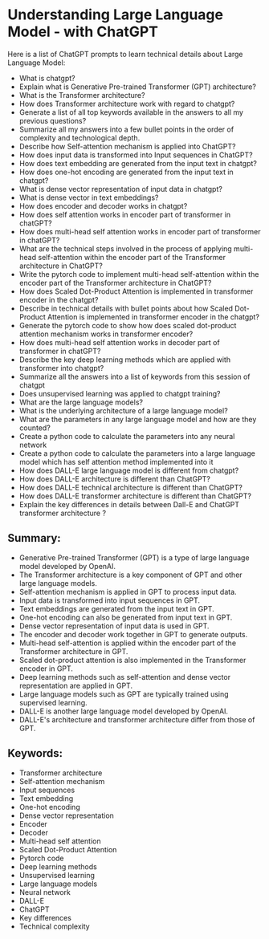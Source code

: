 # Understanding Large Language Model - with ChatGPT #

Here is a list of ChatGPT prompts to learn technical details about Large Language Model:

- What is chatgpt?
- Explain what is Generative Pre-trained Transformer (GPT) architecture?
- What is the Transformer architecture?
- How does Transformer architecture work with regard to chatgpt?
- Generate a list of all top keywords available in the answers to all my previous questions?
- Summarize all my answers into a few bullet points in the order of complexity and technological depth.
- Describe how Self-attention mechanism is applied into ChatGPT?
- How does input data is transformed into Input sequences in ChatGPT?
- How does text embedding are generated from the input text in chatgpt?
- How does one-hot encoding are generated from the input text in chatgpt?
- What is dense vector representation of input data in chatgpt?
- What is dense vector in text embeddings?
- How does encoder and decoder works in chatgpt?
- How does self attention works in encoder part of transformer in chatGPT?
- How does multi-head self attention works in encoder part of transformer in chatGPT?
- What are the technical steps involved in the process of applying multi-head self-attention within the encoder part of the Transformer architecture in ChatGPT?
- Write the pytorch code to implement multi-head self-attention within the encoder part of the Transformer architecture in ChatGPT?
- How does Scaled Dot-Product Attention is implemented in transformer encoder in the chatgpt?
- Describe in technical details with bullet points about how Scaled Dot-Product Attention is implemented in transformer encoder in the chatgpt?
- Generate the pytorch code to show how does scaled dot-product attention mechanism works in transformer encoder?
- How does multi-head self attention works in decoder part of transformer in chatGPT?
- Describe the key deep learning methods which are applied with transformer into chatgpt?
- Summarize all the answers into a list of keywords from this session of chatgpt
- Does unsupervised learning was applied to chatgpt training?
- What are the large language models?
- What is the underlying architecture of a large language model?
- What are the parameters in any large language model and how are they counted?
- Create a python code to calculate the parameters into any neural network
- Create a python code to calculate the parameters into a large language model which has self attention method implemented into it
- How does DALL-E large language model is different from chatgpt?
- How does DALL-E architecture is different than ChatGPT?
- How does DALL-E technical architecture is different than ChatGPT?
- How does DALL-E transformer architecture is different than ChatGPT?
- Explain the key differences in details between Dall-E and ChatGPT transformer architecture ?

## Summary: 

- Generative Pre-trained Transformer (GPT) is a type of large language model developed by OpenAI.
- The Transformer architecture is a key component of GPT and other large language models.
- Self-attention mechanism is applied in GPT to process input data.
- Input data is transformed into input sequences in GPT.
- Text embeddings are generated from the input text in GPT.
- One-hot encoding can also be generated from input text in GPT.
- Dense vector representation of input data is used in GPT.
- The encoder and decoder work together in GPT to generate outputs.
- Multi-head self-attention is applied within the encoder part of the Transformer architecture in GPT.
- Scaled dot-product attention is also implemented in the Transformer encoder in GPT.
- Deep learning methods such as self-attention and dense vector representation are applied in GPT.
- Large language models such as GPT are typically trained using supervised learning.
- DALL-E is another large language model developed by OpenAI.
- DALL-E's architecture and transformer architecture differ from those of GPT.

## Keywords: 

- Transformer architecture
- Self-attention mechanism
- Input sequences
- Text embedding
- One-hot encoding
- Dense vector representation
- Encoder
- Decoder
- Multi-head self attention
- Scaled Dot-Product Attention
- Pytorch code
- Deep learning methods
- Unsupervised learning
- Large language models
- Neural network
- DALL-E
- ChatGPT
- Key differences
- Technical complexity
